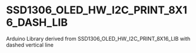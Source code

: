 # SSD1306_OLED_HW_I2C_PRINT_8X16_DASH_LIB
Arduino Library derived from SSD1306_OLED_HW_I2C_PRINT_8X16_LIB with dashed vertical line
